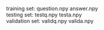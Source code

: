 training set: question.npy answer.npy  
testing set: testq.npy testa.npy  
validation set: validq.npy valida.npy  
